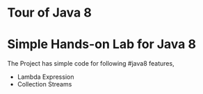 # Tour of Java 8

# Simple Hands-on Lab for Java 8

The Project has simple code for following #java8 features,

<UL>
  <li>Lambda Expression </li>
  <li>Collection Streams</li>
  
</UL>

